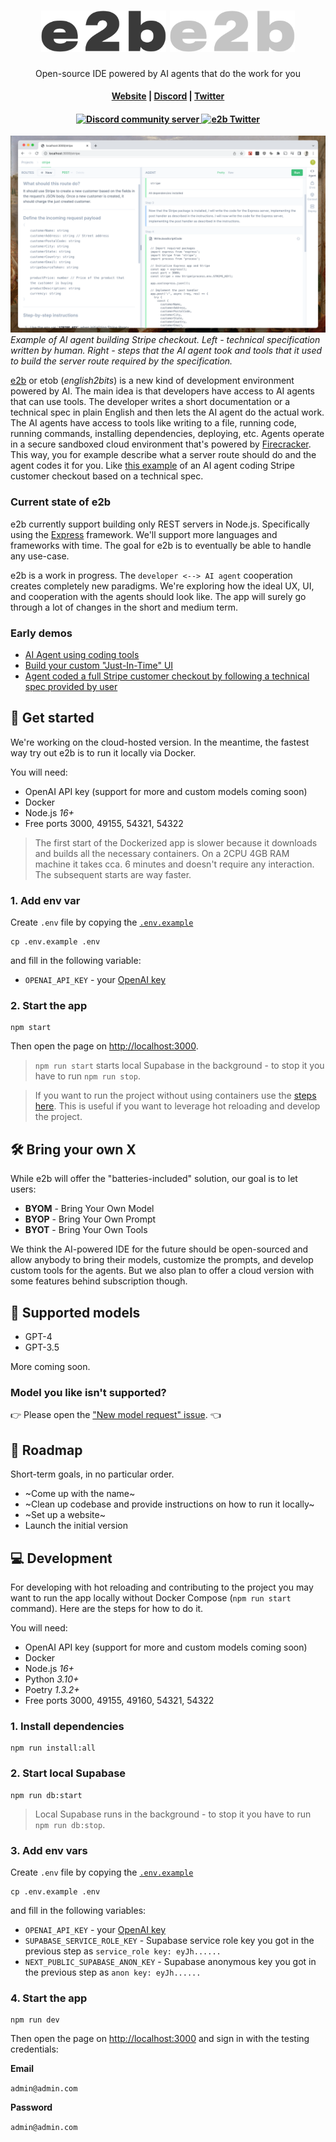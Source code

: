 <h1 align="center">
  <img width="200" src="img/logoname-black.svg#gh-light-mode-only" alt="e2b">
  <img width="200" src="img/logoname-white.svg#gh-dark-mode-only" alt="e2b">
</h1>

<p align="center">Open-source IDE powered by AI agents that do the work for you</p>

<h4 align="center">
  <a href="https://e2b.dev">Website</a> |
  <a href="https://discord.gg/U7KEcGErtQ">Discord</a> |
  <a href="https://twitter.com/e2b_dev">Twitter</a>
</h4>

<h4 align="center">
  <a href="https://discord.gg/U7KEcGErtQ">
    <img src="https://img.shields.io/badge/chat-on%20Discord-blue" alt="Discord community server" />
  </a>
  <a href="https://twitter.com/e2b_dev">
    <img src="https://img.shields.io/twitter/follow/infisical?label=Follow" alt="e2b Twitter" />
  </a>
</h4>

![e2b-editor](img/e2b.png)
*Example of AI agent building Stripe checkout. Left - technical specification written by human. Right - steps that the AI agent took and tools that it used to build the server route required by the specification.*

[e2b](https://e2b.dev) or etob (*english2bits*) is a new kind of development environment powered by AI. The main idea is that developers have access to AI agents that can use tools. The developer writes a short documentation or a technical spec in plain English and then lets the AI agent do the actual work. The AI agents have access to tools like writing to a file, running code, running commands, installing dependencies, deploying, etc. Agents operate in a secure sandboxed cloud environment that's powered by [Firecracker](https://github.com/firecracker-microvm/firecracker/). This way, you for example describe what a server route should do and the agent codes it for you. Like [this example](https://twitter.com/mlejva/status/1641072535163875330) of an AI agent coding Stripe customer checkout based on a technical spec.

### Current state of e2b
e2b currently support building only REST servers in Node.js. Specifically using the [Express](https://expressjs.com/) framework. We'll support more languages and frameworks with time. The goal for e2b is to eventually be able to handle any use-case.

e2b is a work in progress. The `developer <--> AI agent` cooperation creates completely new paradigms. We're exploring how the ideal UX, UI, and cooperation with the agents should look like. The app will surely go through a lot of changes in the short and medium term.

### Early demos
- [AI Agent using coding tools](https://twitter.com/mlejva/status/1636103084802822151)
- [Build your custom "Just-In-Time" UI](https://twitter.com/mlejva/status/1641151421830529042)
- [Agent coded a full Stripe customer checkout by following a technical spec provided by user](https://twitter.com/mlejva/status/1641072535163875330)

## 🚀 Get started
We're working on the cloud-hosted version. In the meantime, the fastest way try out e2b is to run it locally via Docker.

You will need:
- OpenAI API key (support for more and custom models coming soon)
- Docker
- Node.js *16+*
- Free ports 3000, 49155, 54321, 54322

> The first start of the Dockerized app is slower because it downloads and builds all the necessary containers. On a 2CPU 4GB RAM machine it takes cca. 6 minutes and doesn't require any interaction. The subsequent starts are way faster.

### 1. Add env var
Create `.env` file by copying the [`.env.example`](.env.example)
```
cp .env.example .env
```
and fill in the following variable:
- `OPENAI_API_KEY` - your [OpenAI key](https://platform.openai.com/account/api-keys)

### 2. Start the app
```
npm start
```
Then open the page on [http://localhost:3000](http://localhost:3000).

> `npm run start` starts local Supabase in the background - to stop it you have to run `npm run stop`.

> If you want to run the project without using containers use the [steps here](#development). This is useful if you want to leverage hot reloading and develop the project.

## 🛠 Bring your own X

While e2b will offer the "batteries-included" solution, our goal is to let users:
- **BYOM** - Bring Your Own Model
- **BYOP** - Bring Your Own Prompt
- **BYOT** - Bring Your Own Tools

We think the AI-powered IDE for the future should be open-sourced and allow anybody to bring their models, customize the prompts, and develop custom tools for the agents. But we also plan to offer a cloud version with some features behind subscription though.

## 🤖 Supported models
- GPT-4
- GPT-3.5

More coming soon.

### **Model you like isn't supported?**

👉 Please open the ["New model request" issue](https://github.com/e2b-dev/e2b/issues/new?assignees=&labels=new+model+request&template=new-model-request.md&title=). 👈

## 📆 Roadmap
Short-term goals, in no particular order.

- ~Come up with the name~
- ~Clean up codebase and provide instructions on how to run it locally~
- ~Set up a website~
- Launch the initial version

## 💻 Development
For developing with hot reloading and contributing to the project you may want to run the app locally without Docker Compose (`npm run start` command). Here are the steps for how to do it.

You will need:
- OpenAI API key (support for more and custom models coming soon)
- Docker
- Node.js *16+*
- Python *3.10+*
- Poetry *1.3.2+*
- Free ports 3000, 49155, 49160, 54321, 54322

### 1. Install dependencies
```
npm run install:all
```

### 2. Start local Supabase
```
npm run db:start
```

> Local Supabase runs in the background - to stop it you have to run `npm run db:stop`.

### 3. Add env vars
Create `.env` file by copying the [`.env.example`](.env.example)
```
cp .env.example .env
```
and fill in the following variables:
- `OPENAI_API_KEY` - your [OpenAI key](https://platform.openai.com/account/api-keys)
- `SUPABASE_SERVICE_ROLE_KEY` - Supabase service role key you got in the previous step as `service_role key: eyJh......`
- `NEXT_PUBLIC_SUPABASE_ANON_KEY` - Supabase anonymous key you got in the previous step as `anon key: eyJh......`

### 4. Start the app
```
npm run dev
```
Then open the page on [http://localhost:3000](http://localhost:3000) and sign in with the testing credentials:

**Email**

`admin@admin.com`

**Password**

`admin@admin.com`
